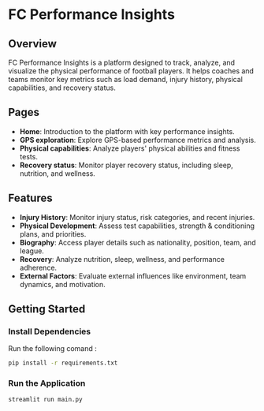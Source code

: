 # FC Performance Insights

## Overview

FC Performance Insights is a platform designed to track, analyze, and visualize the physical performance of football players. It helps coaches and teams monitor key metrics such as load demand, injury history, physical capabilities, and recovery status.

## Pages

- **Home**: Introduction to the platform with key performance insights.
- **GPS exploration**: Explore GPS-based performance metrics and analysis.
- **Physical capabilities**: Analyze players' physical abilities and fitness tests.
- **Recovery status**: Monitor player recovery status, including sleep, nutrition, and wellness.


## Features

- **Injury History**: Monitor injury status, risk categories, and recent injuries.
- **Physical Development**: Assess test capabilities, strength & conditioning plans, and priorities.
- **Biography**: Access player details such as nationality, position, team, and league.
- **Recovery**: Analyze nutrition, sleep, wellness, and performance adherence.
- **External Factors**: Evaluate external influences like environment, team dynamics, and motivation.


## Getting Started

### Install Dependencies

Run the following comand :
```bash
pip install -r requirements.txt
```

### Run the Application

```bash
streamlit run main.py
```
